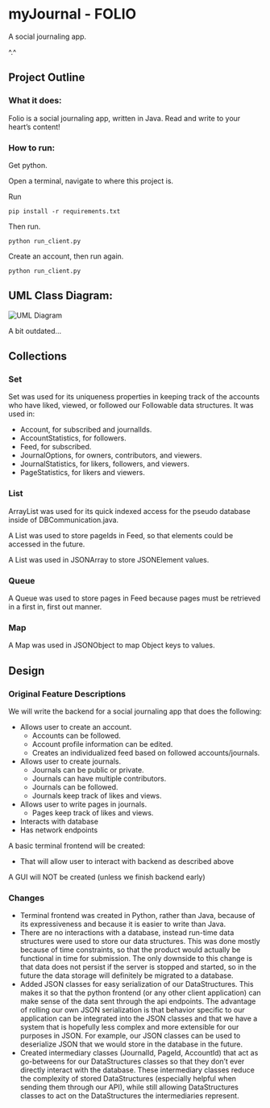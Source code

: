 # myJournal - FOLIO
A social journaling app.

^.^

## Project Outline


### What it does:

Folio is a social journaling app, written in Java. Read and write to your heart’s content!


### How to run:

Get python.

Open a terminal, navigate to where this project is.

Run


```
pip install -r requirements.txt
```


Then run.


```
python run_client.py
```


Create an account, then run again.


```
python run_client.py
```





## UML Class Diagram:


![UML Diagram](https://i.imgur.com/P2QcZ07.png "A bit hard to see as well")


A bit outdated...


## Collections


### Set

Set was used for its uniqueness properties in keeping track of the accounts who have liked, viewed, or followed our Followable data structures. It was used in:



*   Account, for subscribed and journalIds.
*   AccountStatistics, for followers.
*   Feed, for subscribed.
*   JournalOptions, for owners, contributors, and viewers.
*   JournalStatistics, for likers, followers, and viewers.
*   PageStatistics, for likers and viewers.


### List

ArrayList was used for its quick indexed access for the pseudo database inside of DBCommunication.java.

A List was used to store pageIds in Feed, so that elements could be accessed in the future.

A List was used in JSONArray to store JSONElement values.


### Queue

A Queue was used to store pages in Feed because pages must be retrieved in a first in, first out manner.


### Map

A Map was used in JSONObject to map Object keys to values.


## Design


### Original Feature Descriptions

We will write the backend for a social journaling app that does the following:



*   Allows user to create an account.
    *   Accounts can be followed.
    *   Account profile information can be edited.
    *   Creates an individualized feed based on followed accounts/journals.
*   Allows user to create journals.
    *   Journals can be public or private.
    *   Journals can have multiple contributors.
    *   Journals can be followed.
    *   Journals keep track of likes and views.
*   Allows user to write pages in journals.
    *   Pages keep track of likes and views.
*   Interacts with database
*   Has network endpoints

A basic terminal frontend will be created:



*   That will allow user to interact with backend as described above

A GUI will NOT be created (unless we finish backend early)


### Changes



*   Terminal frontend was created in Python, rather than Java, because of its expressiveness and because it is easier to write than Java.
*   There are no interactions with a database, instead run-time data structures were used to store our data structures. This was done mostly because of time constraints, so that the product would actually be functional in time for submission. The only downside to this change is that data does not persist if the server is stopped and started, so in the future the data storage will definitely be migrated to a database.
*   Added JSON classes for easy serialization of our DataStructures. This makes it so that the python frontend (or any other client application) can make sense of the data sent through the api endpoints. The advantage of rolling our own JSON serialization is that behavior specific to our application can be integrated into the JSON classes and that we have a system that is hopefully less complex and more extensible for our purposes in JSON. For example, our JSON classes can be used to deserialize JSON that we would store in the database in the future.
*   Created intermediary classes (JournalId, PageId, AccountId) that act as go-betweens for our DataStructures classes so that they don’t ever directly interact with the database. These intermediary classes reduce the complexity of stored DataStructures (especially helpful when sending them through our API), while still allowing DataStructures classes to act on the DataStructures the intermediaries represent.